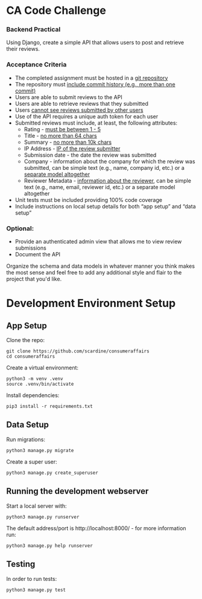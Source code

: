 # CA Code Challenge

### Backend Practical

Using Django, create a simple API that allows users to post and retrieve their reviews.

### Acceptance Criteria

*   The completed assignment must be hosted in a [git repository](https://github.com/scardine/consumeraffairs)
*   The repository must [include commit history (e.g., more than one commit)](https://github.com/scardine/consumeraffairs/commits/master)
*   Users are able to submit reviews to the API
*   Users are able to retrieve reviews that they submitted
*   Users [cannot see reviews submitted by other users](https://github.com/scardine/consumeraffairs/blob/master/reviews/views.py#L15)
*   Use of the API requires a unique auth token for each user
*   Submitted reviews must include, at least, the following attributes:
    *   Rating - [must be between 1 - 5](https://github.com/scardine/consumeraffairs/blob/master/reviews/models.py#L11)
    *   Title - [no more than 64 chars](https://github.com/scardine/consumeraffairs/blob/master/reviews/models.py#L17)
    *   Summary - [no more than 10k chars](https://github.com/scardine/consumeraffairs/blob/master/reviews/models.py#L18)
    *   IP Address - [IP of the review submitter](https://github.com/scardine/consumeraffairs/blob/master/reviews/views.py#L27)
    *   Submission date - the date the review was submitted
    *   Company - information about the company for which the review was submitted, can be simple text (e.g., name, company id, etc.) or a [separate model altogether](https://github.com/scardine/consumeraffairs/blob/master/reviews/models.py#L6)
    *   Reviewer Metadata - [information about the reviewer](https://github.com/scardine/consumeraffairs/blob/master/reviews/views.py#L27), can be simple text (e.g., name, email, reviewer id, etc.) or a separate model altogether
*   Unit tests must be included providing 100% code coverage
*   Include instructions on local setup details for both “app setup” and “data setup”

### Optional:

*   Provide an authenticated admin view that allows me to view review submissions
*   Document the API

Organize the schema and data models in whatever manner you think makes the most sense and feel free to add any additional style and flair to the project that you'd like.

# Development Environment Setup

## App Setup

Clone the repo:

    git clone https://github.com/scardine/consumeraffairs
    cd consumeraffairs
    
Create a virtual environment:

    python3 -m venv .venv
    source .venv/bin/activate
    
Install dependencies:

    pip3 install -r requirements.txt

## Data Setup

Run migrations:

    python3 manage.py migrate
    
Create a super user:

    python3 manage.py create_superuser
    
## Running the development webserver

Start a local server with:

    python3 manage.py runserver
    
The default address/port is http://localhost:8000/ - for more information
run:

    python3 manage.py help runserver
    
## Testing

In order to run tests:

    python3 manage.py test